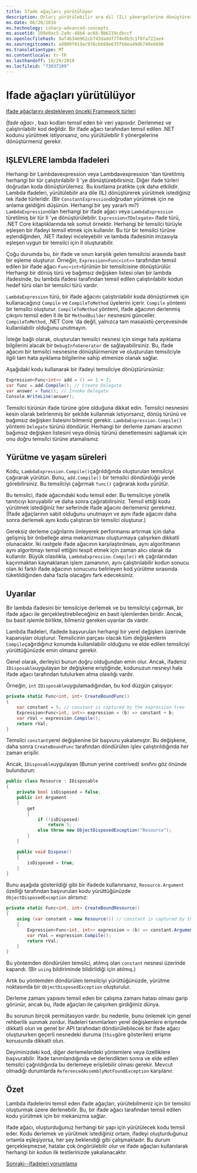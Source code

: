 ```yaml
---
title: Ifade ağaçları yürütülüyor
description: Onları yürütülebilir ara dil (IL) yönergelerine dönüştürerek, ifade ağaçları yürütme hakkında bilgi edinin.
ms.date: 06/20/2016
ms.technology: csharp-advanced-concepts
ms.assetid: 109e0ac5-2a9c-48b4-ac68-9b6219cdbccf
ms.openlocfilehash: 9af4b346962cb743daddf774e8b3c1f8fa722ae4
ms.sourcegitcommit: ad800f019ac976cb669e635fb0ea49db740e6890
ms.translationtype: MT
ms.contentlocale: tr-TR
ms.lasthandoff: 10/29/2019
ms.locfileid: "73037109"
---
```

# <a name="executing-expression-trees"></a>Ifade ağaçları yürütülüyor

[Ifade ağaçlarını destekleyen önceki Framework türleri](expression-classes.md)

*İfade ağacı* , bazı kodları temsil eden bir veri yapısıdır.
Derlenmez ve çalıştırılabilir kod değildir. Bir ifade ağacı tarafından temsil edilen .NET kodunu yürütmek istiyorsanız, onu yürütülebilir Il yönergelerine dönüştürmeniz gerekir.

## <a name="lambda-expressions-to-functions"></a>IŞLEVLERE lambda Ifadeleri

Herhangi bir Lambdavexpression veya Lambdavexpression 'dan türetilmiş herhangi bir tür çalıştırılabilir Il 'ye dönüştürebilirsiniz. Diğer ifade türleri doğrudan koda dönüştürülemez. Bu kısıtlama pratikte çok daha etkilidir. Lambda ifadeleri, yürütülebilir ara dile (IL) dönüştürerek yürütmek istediğiniz tek ifade türleridir. (Bir `ConstantExpression`doğrudan yürütmek için ne anlama geldiğini düşünün. Herhangi bir şey yararlı mı?) `LambdaExpression`olan herhangi bir ifade ağacı veya `LambdaExpression` türetilmiş bir tür Il 'ye dönüştürülebilir.
`Expression<TDelegate>` ifade türü, .NET Core kitaplıklarında tek somut örnektir. Herhangi bir temsilci türüyle eşleşen bir ifadeyi temsil etmek için kullanılır. Bu tür bir temsilci türüne eşlendiğinden, .NET ifadeyi inceleyebilir ve lambda ifadesinin imzasıyla eşleşen uygun bir temsilci için Il oluşturabilir. 

Çoğu durumda bu, bir ifade ve onun karşılık gelen temsilcisi arasında basit bir eşleme oluşturur. Örneğin, `Expression<Func<int>>` tarafından temsil edilen bir ifade ağacı `Func<int>`türünün bir temsilcisine dönüştürülür. Herhangi bir dönüş türü ve bağımsız değişken listesi olan bir lambda ifadesinde, bu lambda ifadesi tarafından temsil edilen çalıştırılabilir kodun hedef türü olan bir temsilci türü vardır.

`LambdaExpression` türü, bir ifade ağacını çalıştırılabilir koda dönüştürmek için kullanacağınız `Compile` ve `CompileToMethod` üyelerini içerir. `Compile` yöntemi bir temsilci oluşturur. `CompileToMethod` yöntemi, ifade ağacının derlenmiş çıkışını temsil eden Il ile bir `MethodBuilder` nesnesini günceller. `CompileToMethod`, .NET Core 'da değil, yalnızca tam masaüstü çerçevesinde kullanılabilir olduğunu unutmayın.

İsteğe bağlı olarak, oluşturulan temsilci nesnesi için simge hata ayıklama bilgilerini alacak bir `DebugInfoGenerator` de sağlayabilirsiniz. Bu, ifade ağacını bir temsilci nesnesine dönüştürmenize ve oluşturulan temsilciyle ilgili tam hata ayıklama bilgilerine sahip etmenize olanak sağlar.

Aşağıdaki kodu kullanarak bir ifadeyi temsilciye dönüştürürsünüz:

```csharp
Expression<Func<int>> add = () => 1 + 2;
var func = add.Compile(); // Create Delegate
var answer = func(); // Invoke Delegate
Console.WriteLine(answer);
```

Temsilci türünün ifade türüne göre olduğuna dikkat edin. Temsilci nesnesini kesin olarak belirlenmiş bir şekilde kullanmak istiyorsanız, dönüş türünü ve bağımsız değişken listesini bilmeniz gerekir. `LambdaExpression.Compile()` yöntemi `Delegate` türünü döndürür. Herhangi bir derleme zamanı aracının bağımsız değişken listesini veya dönüş türünü denetlemesini sağlamak için onu doğru temsilci türüne atamalısınız.

## <a name="execution-and-lifetimes"></a>Yürütme ve yaşam süreleri

Kodu, `LambdaExpression.Compile()`çağrıldığında oluşturulan temsilciyi çağırarak yürütün. Bunu, `add.Compile()` bir temsilci döndürdüğü yerde görebilirsiniz. Bu temsilciyi çağırmak `func()` çağırarak kodu yürütür.

Bu temsilci, ifade ağacındaki kodu temsil eder. Bu temsilciye yönelik tanıtıcıyı koruyabilir ve daha sonra çağırabilirsiniz. Temsil ettiği kodu yürütmek istediğiniz her seferinde ifade ağacını derlemeniz gerekmez. (İfade ağaçlarının sabit olduğunu unutmayın ve aynı ifade ağacını daha sonra derlemek aynı kodu çalıştıran bir temsilci oluşturur.)

Gereksiz derleme çağrılarını önleyerek performansı artırmak için daha gelişmiş bir önbelleğe alma mekanizması oluşturmaya çalışırken dikkatli olunacaktır. İki rastgele ifade ağacının karşılaştırılması, aynı algoritmanın aynı algoritmayı temsil ettiğini tespit etmek için zaman alıcı olarak da kullanılır. Büyük olasılıkla, `LambdaExpression.Compile()` ek çağrılarından kaçınmaktan kaynaklanan işlem zamanının, aynı çalıştırılabilir kodun sonucu olan iki farklı ifade ağacının sonucunu belirleyen kod yürütme sırasında tüketildiğinden daha fazla olacağını fark edeceksiniz.

## <a name="caveats"></a>Uyarılar

Bir lambda ifadesini bir temsilciye derlemek ve bu temsilciyi çağırmak, bir ifade ağacı ile gerçekleştirebileceğiniz en basit işlemlerden biridir. Ancak, bu basit işlemle birlikte, bilmeniz gereken uyarılar da vardır. 

Lambda Ifadeleri, ifadede başvurulan herhangi bir yerel değişken üzerinde kapanışları oluşturur. Temsilcinin parçası olacak tüm değişkenlerin `Compile`çağırdığınız konumda kullanılabilir olduğunu ve elde edilen temsilciyi yürüttüğünüzde emin olmanız gerekir.

Genel olarak, derleyici bunun doğru olduğundan emin olur. Ancak, ifadeniz `IDisposable`uygulayan bir değişkene eriştiğinde, kodunuzun nesneyi hala ifade ağacı tarafından tutulurken atma olasılığı vardır.

Örneğin, `int` `IDisposable`uygulamadığından, bu kod düzgün çalışıyor:

```csharp
private static Func<int, int> CreateBoundFunc()
{
    var constant = 5; // constant is captured by the expression tree
    Expression<Func<int, int>> expression = (b) => constant + b;
    var rVal = expression.Compile();
    return rVal;
}
```

Temsilci `constant`yerel değişkenine bir başvuru yakalamıştır.
Bu değişkene, daha sonra `CreateBoundFunc` tarafından döndürülen işlev çalıştırıldığında her zaman erişilir.

Ancak, `IDisposable`uygulayan (Bunun yerine contrived) sınıfını göz önünde bulundurun:

```csharp
public class Resource : IDisposable
{
    private bool isDisposed = false;
    public int Argument
    {
        get
        {
            if (!isDisposed)
                return 5;
            else throw new ObjectDisposedException("Resource");
        }
    }

    public void Dispose()
    {
        isDisposed = true;
    }
}
```

Bunu aşağıda gösterildiği gibi bir ifadede kullanırsanız, `Resource.Argument` özelliği tarafından başvurulan kodu yürüttüğünüzde `ObjectDisposedException` alırsınız:

```csharp
private static Func<int, int> CreateBoundResource()
{
    using (var constant = new Resource()) // constant is captured by the expression tree
    {
        Expression<Func<int, int>> expression = (b) => constant.Argument + b;
        var rVal = expression.Compile();
        return rVal;
    }
}
```

Bu yöntemden döndürülen temsilci, atılmış olan `constant` nesnesi üzerinde kapandı. (Bir `using` bildiriminde bildirildiği için atılmış.) 

Artık bu yöntemden döndürülen temsilciyi yürüttüğünüzde, yürütme noktasında bir `ObjectDisposedException` oluşturulur.

Derleme zamanı yapısını temsil eden bir çalışma zamanı hatası olması garip görünür, ancak bu, ifade ağaçları ile çalışırken girdiğimiz dünya.

Bu sorunun birçok permütasyon vardır. bu nedenle, bunu önlemek için genel rehberlik sunmak zordur. İfadeleri tanımlarken yerel değişkenlere erişmede dikkatli olun ve genel bir API tarafından döndürülebilecek bir ifade ağacı oluştururken geçerli nesnedeki duruma (`this`göre gösterilen) erişme konusunda dikkatli olun.

Deyiminizdeki kod, diğer derlemelerdeki yöntemlere veya özelliklere başvurabilir. İfade tanımlandığında ve derlendikten sonra ve elde edilen temsilci çağrıldığında bu derlemeye erişilebilir olması gerekir. Mevcut olmadığı durumlarda `ReferencedAssemblyNotFoundException` karşılanır.

## <a name="summary"></a>Özet

Lambda ifadelerini temsil eden ifade ağaçları, yürütebilmeniz için bir temsilci oluşturmak üzere derlenebilir. Bu, bir ifade ağacı tarafından temsil edilen kodu yürütmek için bir mekanizma sağlar.

Ifade ağacı, oluşturduğunuz herhangi bir yapı için yürütülecek kodu temsil eder. Kodu derlemek ve yürütmek istediğiniz ortam, ifadeyi oluşturduğunuz ortamla eşleşiyorsa, her şey beklendiği gibi çalışmaktadır. Bu durum gerçekleşmezse, hatalar çok öngörülebilir olur ve ifade ağaçları kullanılarak herhangi bir kodun ilk testlerinizde yakalanacaktır.

[Sonraki--Ifadeleri yorumlama](expression-trees-interpreting.md)
